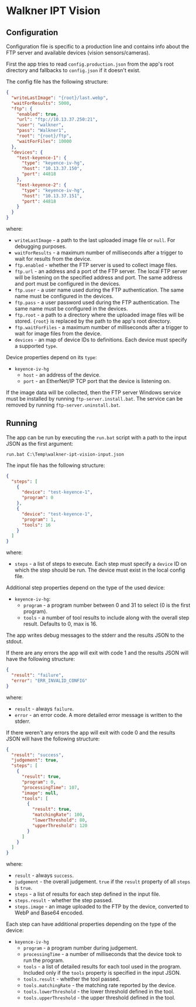 # Walkner IPT Vision

## Configuration

Configuration file is specific to a production line and contains info
about the FTP server and available devices (vision sensors/cameras).

First the app tries to read `config.production.json` from the app's
root directory and fallbacks to `config.json` if it doesn't exist.

The config file has the following structure:

```json
{
  "writeLastImage": "{root}/last.webp",
  "waitForResults": 5000,
  "ftp": {
    "enabled": true,
    "url": "ftp://10.13.37.250:21",
    "user": "walkner",
    "pass": "Walkner1",
    "root": "{root}/ftp",
    "waitForFiles": 10000
  },
  "devices": {
    "test-keyence-1": {
      "type": "keyence-iv-hg",
      "host": "10.13.37.150",
      "port": 44818
    },
    "test-keyence-2": {
      "type": "keyence-iv-hg",
      "host": "10.13.37.151",
      "port": 44818
    }
  }
}
```

where:

* `writeLastImage` - a path to the last uploaded image file or `null`.
  For debugging purposes.
* `waitForResults` - a maximum number of milliseconds after a trigger
  to wait for results from the device.
* `ftp.enabled` - whether the FTP server is used to collect image files.
* `ftp.url` - an address and a port of the FTP server. The local FTP server
  will be listening on the specified address and port. The same address
  and port must be configured in the devices.
* `ftp.user` - a user name used during the FTP authentication. The same
  name must be configured in the devices.
* `ftp.pass` - a user password used during the FTP authentication.
  The same name must be configured in the devices.
* `ftp.root` - a path to a directory where the uploaded image files will be
  stored. `{root}` is replaced by the path to the app's root directory.
* `ftp.waitForFiles` - a maximum number of milliseconds after a trigger
  to wait for image files from the device.
* `devices` - an map of device IDs to definitions. Each device must specify
  a supported `type`.

Device properties depend on its `type`:

* `keyence-iv-hg`
  * `host` - an address of the device.
  * `port` - an EtherNet/IP TCP port that the device is listening on.

If the image data will be collected, then the FTP server Windows service
must be installed by running `ftp-server.install.bat`. The service can be
removed by running `ftp-server.uninstall.bat`.

## Running

The app can be run by executing the `run.bat` script with a path to the
input JSON as the first argument:

```
run.bat C:\Temp\walkner-ipt-vision-input.json
```

The input file has the following structure:

```json
{
  "steps": [
    {
      "device": "test-keyence-1",
      "program": 0
    },
    {
      "device": "test-keyence-1",
      "program": 1,
      "tools": 16
    }
  ]
}
```

where:

* `steps` - a list of steps to execute. Each step must specify a `device`
  ID on which the step should be run. The device must exist in the local
  config file.

Additional step properties depend on the type of the used device:

* `keyence-iv-hg`:
  * `program` - a program number between 0 and 31 to select (0 is the first
    program). 
  * `tools` - a number of tool results to include along with the overall
    step result. Defaults to 0, max is 16.

The app writes debug messages to the stderr and the results JSON to the
stdout.

If there are any errors the app will exit with code 1 and the results JSON
will have the following structure:

```json
{
  "result": "failure",
  "error": "ERR_INVALID_CONFIG"
}
```

where:

* `result` - always `failure`.
* `error` - an error code. A more detailed error message is written to
  the stderr.

If there weren't any errors the app will exit with code 0 and the results
JSON will have the following structure:

```json
{
  "result": "success",
  "judgement": true,
  "steps": [
    {
      "result": true,
      "program": 0,
      "processingTime": 107,
      "image": null,
      "tools": [
        {
          "result": true,
          "matchingRate": 100,
          "lowerThreshold": 80,
          "upperThreshold": 120
        }
      ]
    }
  ]
}
```

where:

* `result` - always `success`.
* `judgement` - the overall judgement. `true` if the `result` property
  of all `steps` is `true`.
* `steps` - a list of results for each step defined in the input file.
* `steps.result` - whether the step passed.
* `steps.image` - an image uploaded to the FTP by the device, converted
  to WebP and Base64 encoded.

Each step can have additional properties depending on the type of the
device:

* `keyence-iv-hg`
  * `program` - a program number during judgement.
  * `processingTime` - a number of milliseconds that the device took to
    run the program.
  * `tools` - a list of detailed results for each tool used in the
    program. Included only if the `tools` property is specified in the
    input JSON.
  * `tools.result` - whether the tool passed.
  * `tools.matchingRate` - the matching rate reported by the device.
  * `tools.lowerThreshold` - the lower threshold defined in the tool.
  * `tools.upperThreshold` - the upper threshold defined in the tool.
